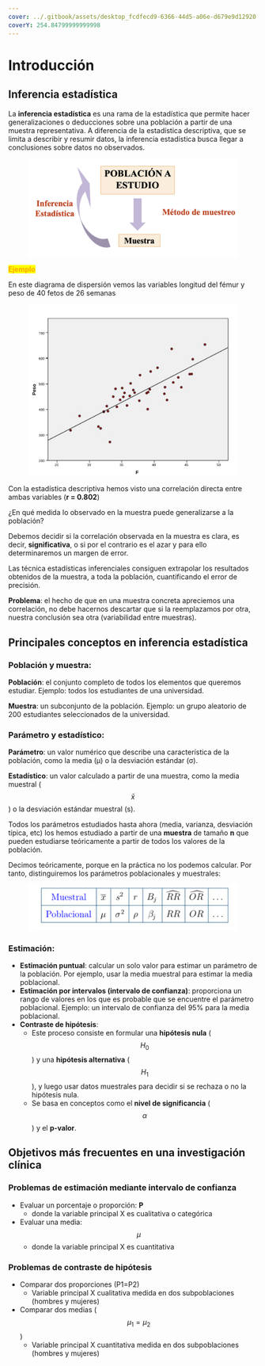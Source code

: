 ```yaml
---
cover: ../.gitbook/assets/desktop_fcdfecd9-6366-44d5-a06e-d679e9d12920.jpg
coverY: 254.84799999999998
---
```


# Introducción

## Inferencia estadística

La **inferencia estadística** es una rama de la estadística que permite hacer generalizaciones o deducciones sobre una población a partir de una muestra representativa. A diferencia de la estadística descriptiva, que se limita a describir y resumir datos, la inferencia estadística busca llegar a conclusiones sobre datos no observados.

<figure><img src="../.gitbook/assets/image (151).png" alt=""><figcaption></figcaption></figure>



<mark style="color:orange;">**Ejemplo**</mark>

En este diagrama de dispersión vemos las variables longitud del fémur y peso de 40 fetos de 26 semanas

<figure><img src="../.gitbook/assets/image (152).png" alt=""><figcaption></figcaption></figure>

Con la estadística descriptiva hemos visto una correlación directa entre ambas variables (**r = 0.802**)

¿En qué medida lo observado en la muestra puede generalizarse a la población?

Debemos decidir si la correlación observada en la muestra es clara, es decir, **significativa**, o si por el contrario es el azar y para ello determinaremos un margen de error.

Las técnica estadísticas inferenciales consiguen extrapolar los resultados obtenidos de la muestra, a toda la población, cuantificando el error de precisión.

**Problema**: el hecho de que en una muestra concreta apreciemos una correlación, no debe hacernos descartar que si la reemplazamos por otra, nuestra conclusión sea otra (variabilidad entre muestras).

## Principales conceptos en inferencia estadística

### **Población y muestra**:

**Población**: el conjunto completo de todos los elementos que queremos estudiar. Ejemplo: todos los estudiantes de una universidad.

**Muestra**: un subconjunto de la población. Ejemplo: un grupo aleatorio de 200 estudiantes seleccionados de la universidad.

### **Parámetro y estadístico**:

**Parámetro**: un valor numérico que describe una característica de la población, como la media (μ) o la desviación estándar (σ).

**Estadístico**: un valor calculado a partir de una muestra, como la media muestral ( $$\bar{x}$$) o la desviación estándar muestral (s).

Todos los parámetros estudiados hasta ahora (media, varianza, desviación típica, etc) los hemos estudiado a partir de una **muestra** de tamaño **n** que pueden estudiarse teóricamente a partir de todos los valores de la población.

Decimos teóricamente, porque en la práctica no los podemos calcular. Por tanto, distinguiremos los parámetros poblacionales y muestrales:

<figure><img src="../.gitbook/assets/image (153).png" alt="" width="563"><figcaption></figcaption></figure>

### **Estimación**:

* **Estimación puntual**: calcular un solo valor para estimar un parámetro de la población. Por ejemplo, usar la media muestral para estimar la media poblacional.
* **Estimación por intervalos (intervalo de confianza)**: proporciona un rango de valores en los que es probable que se encuentre el parámetro poblacional. Ejemplo: un intervalo de confianza del 95% para la media poblacional.
* **Contraste de hipótesis**:
  * Este proceso consiste en formular una **hipótesis nula** ( $$H_0$$​) y una **hipótesis alternativa** ( $$H_1$$​), y luego usar datos muestrales para decidir si se rechaza o no la hipótesis nula.
  * Se basa en conceptos como el **nivel de significancia** ( $$\alpha$$) y el **p-valor**.

## Objetivos más frecuentes en una investigación clínica

### Problemas de estimación mediante intervalo de confianza

* Evaluar un porcentaje o proporción: **P**&#x20;
  * donde la variable principal X es cualitativa o categórica
* Evaluar una media: $$\mu$$
  * donde la variable principal X es cuantitativa

### Problemas de contraste de hipótesis

* Comparar dos proporciones (P1=P2)&#x20;
  * Variable principal X cualitativa medida en dos subpoblaciones   (hombres y mujeres)
* Comparar dos medias ( $$\mu_1 = \mu_2$$)  &#x20;
  * Variable principal X cuantitativa medida en dos subpoblaciones (hombres y mujeres)

